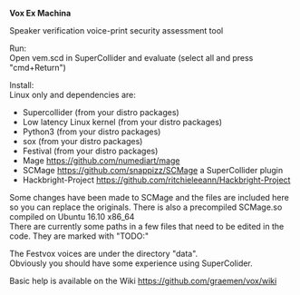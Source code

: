 <b>Vox Ex Machina</b>

Speaker verification voice-print security assessment tool<br>

Run:<br>
Open vem.scd in SuperCollider and evaluate (select all and press "cmd+Return")<br>

Install:<br>
Linux only and dependencies are:
- Supercollider (from your distro packages)
- Low latency Linux kernel (from your distro packages)
- Python3 (from your distro packages)
- sox (from your distro packages)
- Festival (from your distro packages)
- Mage https://github.com/numediart/mage
- SCMage https://github.com/snappizz/SCMage a SuperCollider plugin
- Hackbright-Project https://github.com/ritchieleeann/Hackbright-Project

Some changes have been made to SCMage and the files are included here so you can replace the originals. There is also a precompiled SCMage.so compiled on Ubuntu 16.10 x86_64<br>
There are currently some paths in a few files that need to be edited in the code. They are marked with "TODO:"<br>

The Festvox voices are under the directory "data".<br>
Obviously you should have some experience using SuperColider. 

Basic help is available on the Wiki https://github.com/graemen/vox/wiki 
